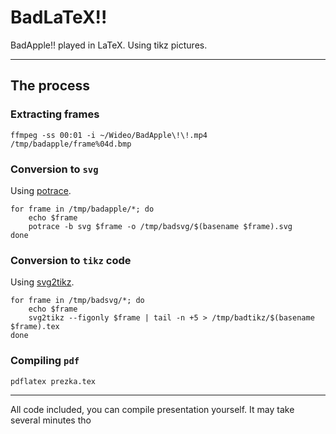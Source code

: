 # BadLaTeX!!
BadApple!! played in LaTeX. Using tikz pictures.

---

## The process
### Extracting frames
```
ffmpeg -ss 00:01 -i ~/Wideo/BadApple\!\!.mp4 /tmp/badapple/frame%04d.bmp
```

### Conversion to `svg`
Using [potrace](https://potrace.sourceforge.net/).
```
for frame in /tmp/badapple/*; do
    echo $frame
    potrace -b svg $frame -o /tmp/badsvg/$(basename $frame).svg
done
```

### Conversion to `tikz` code
Using [svg2tikz](http://xyz2tex.github.io/svg2tikz/).
```
for frame in /tmp/badsvg/*; do
    echo $frame
    svg2tikz --figonly $frame | tail -n +5 > /tmp/badtikz/$(basename $frame).tex
done
```

### Compiling `pdf`
```
pdflatex prezka.tex
```

---

All code included, you can compile presentation yourself.
It may take several minutes tho
